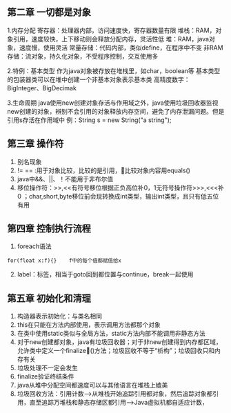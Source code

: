 ## 第二章 一切都是对象
1.内存分配
寄存器：处理器内部，访问速度快，寄存器数量有限
堆栈：RAM，对象引用，速度较快，上下移动则会释放分配内存，灵活性低
堆：RAM，java对象，速度慢，使用灵活
常量存储：代码内部，类似define，在程序中不变
非RAM存储：流对象，持久化对象，不受程序控制，交互使用多

2.特例：基本类型
作为java对象被存放在堆栈里，如char，boolean等
基本类型的包装器类可以在堆中创建一个非基本对象表示基本类
高精度数字：BigInteger、BigDecimak

3.生命周期
java使用new创建对象存活与作用域之外，java使用垃圾回收器监视new创建的对象，辨别不会引用的对象释放内存空间，避免了内存泄漏问题。但是引用s存活在作用域中
例：String s = new String("a string");

## 第三章 操作符
1. 别名现象
2. != == :用于对象比较，比较的是引用，比较对象内容用equals()
3. java中&&、||、！不能用于非布尔值
4. 移位操作符：>>,<<有符号移位根据正负高位补0，1无符号操作符>>>,<<<补0 ；char,short,byte移位前会现转换成int类型，输出int类型，且只有低五位有用

## 第四章 控制执行流程
1. foreach语法
```
for(float x:f){}	f中的每个值都赋值给x
```
2. label：标签，相当于goto回到都位置与continue，break一起使用

## 第五章 初始化和清理
1. 构造器表示初始化：与类名相同
2. this在只能在方法内部使用，表示调用方法都那个对象
3. 在类中使用static类似与全局方法，static方法内部不能调用非静态方法
4. 对于new创建都对象，java有垃圾回收器；对于非new创建得到内存都区域，允许类中定义一个finalize()方法；垃圾回收不等于“析构”；垃圾回收只和内存有关
5. 垃圾处理不一定会发生
6. finalize验证终结条件
7. java从堆中分配空间都速度可以与其他语言在堆栈上媲美
8. 垃圾回收方法：引用计数-->从堆栈开始追踪引用都对象，然后追踪对象都引用，直至追踪万堆栈和静态存储区都引用-->Java虚拟机都自适应计数，



